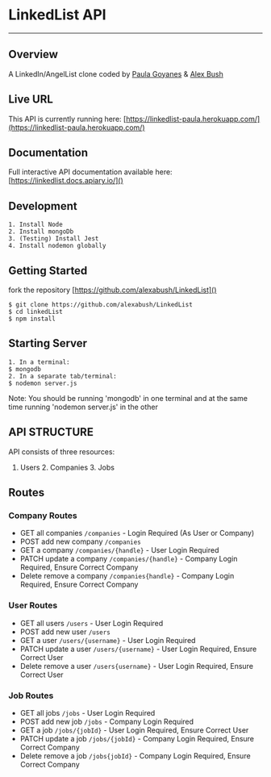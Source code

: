 # LinkedList API

---

## Overview

A LinkedIn/AngelList clone coded by [Paula Goyanes](https://github.com/goyanespaula) & [Alex Bush](https://github.com/alexabush)

## Live URL

This API is currently running here: [https://linkedlist-paula.herokuapp.com/](https://linkedlist-paula.herokuapp.com/)

## Documentation

Full interactive API documentation available here: [https://linkedlist.docs.apiary.io/]()

##

## Development

    1. Install Node
    2. Install mongoDb
    3. (Testing) Install Jest
    4. Install nodemon globally

## Getting Started

fork the repository [https://github.com/alexabush/LinkedList]()

    $ git clone https://github.com/alexabush/LinkedList
    $ cd linkedList
    $ npm install

## Starting Server

    1. In a terminal:
    $ mongodb
    2. In a separate tab/terminal:
    $ nodemon server.js

Note: You should be running 'mongodb' in one terminal and at the same time running 'nodemon server.js' in the other

## API STRUCTURE

API consists of three resources:

1.  Users 2. Companies 3. Jobs

## Routes

### Company Routes

* GET all companies `/companies` - Login Required (As User or Company)
* POST add new company `/companies`
* GET a company `/companies/{handle}` - User Login Required
* PATCH update a company `/companies/{handle}` - Company Login Required, Ensure Correct Company
* Delete remove a company `/companies{handle}` - Company Login Required, Ensure Correct Company

### User Routes

* GET all users `/users` - User Login Required
* POST add new user `/users`
* GET a user `/users/{username}` - User Login Required
* PATCH update a user `/users/{username}` - User Login Required, Ensure Correct User
* Delete remove a user `/users{username}` - User Login Required, Ensure Correct User

### Job Routes

* GET all jobs `/jobs` - User Login Required
* POST add new job `/jobs` - Company Login Required
* GET a job `/jobs/{jobId}` - User Login Required, Ensure Correct User
* PATCH update a job `/jobs/{jobId}` - Company Login Required, Ensure Correct Company
* Delete remove a job `/jobs{jobId}` - Company Login Required, Ensure Correct Company
